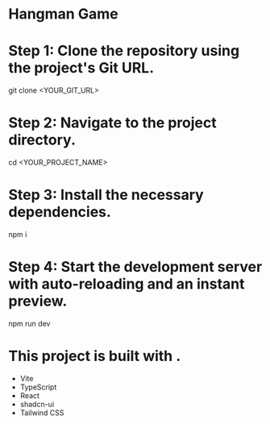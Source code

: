 # Hangman Game

# Step 1: Clone the repository using the project's Git URL.
git clone <YOUR_GIT_URL>

# Step 2: Navigate to the project directory.
cd <YOUR_PROJECT_NAME>

# Step 3: Install the necessary dependencies.
npm i

# Step 4: Start the development server with auto-reloading and an instant preview.
npm run dev


# This project is built with .

- Vite
- TypeScript
- React
- shadcn-ui
- Tailwind CSS

